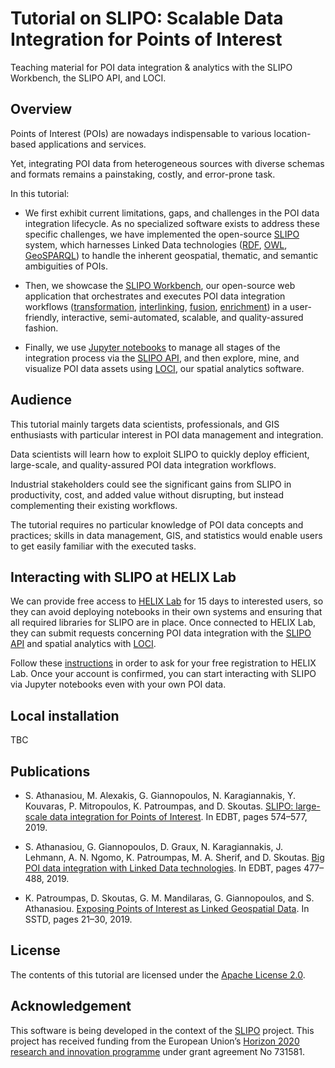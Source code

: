 # Tutorial on SLIPO: Scalable Data Integration for Points of Interest

Teaching material for POI data integration &amp; analytics with the SLIPO Workbench, the SLIPO API, and LOCI.

## Overview

Points of Interest (POIs) are nowadays indispensable to various location-based applications and services. 

Yet, integrating POI data from heterogeneous sources with diverse schemas and formats remains a painstaking, costly, and error-prone task. 

In this tutorial:

- We first exhibit current limitations, gaps, and challenges in the POI data integration lifecycle. As no specialized software exists to address these specific challenges, we have implemented the open-source [SLIPO](https://github.com/SLIPO-EU/) system, which harnesses Linked Data technologies ([RDF](https://www.w3.org/RDF/), [OWL](https://www.w3.org/OWL/), [GeoSPARQL](https://www.opengeospatial.org/standards/geosparql)) to handle the inherent geospatial, thematic, and semantic ambiguities of POIs.

- Then, we showcase the [SLIPO Workbench](https://github.com/SLIPO-EU/workbench), our open-source web application that orchestrates and executes POI data integration workflows ([transformation](https://github.com/SLIPO-EU/TripleGeo), [interlinking](https://github.com/SLIPO-EU/LIMES), [fusion](https://github.com/SLIPO-EU/FAGI), [enrichment](https://github.com/SLIPO-EU/deer)) in a user-friendly, interactive, semi-automated, scalable, and quality-assured fashion. 

- Finally, we use [Jupyter notebooks](notebooks) to manage all stages of the integration process via the [SLIPO API](https://app.dev.slipo.eu/docs/webapp-api/index.html), and then explore, mine, and visualize POI data assets using [LOCI](https://github.com/SLIPO-EU/loci), our spatial analytics software.

## Audience

This tutorial mainly targets data scientists, professionals, and GIS enthusiasts with particular interest in POI data management and integration.

Data scientists will learn how to exploit SLIPO to quickly deploy efficient, large-scale, and quality-assured POI data integration workflows. 

Industrial stakeholders could see the significant gains from SLIPO in productivity, cost, and added value without disrupting, but instead complementing their existing workflows.

The tutorial requires no particular knowledge of POI data concepts and practices; skills in data management, GIS, and statistics would enable users to get easily familiar with the executed tasks.


## Interacting with SLIPO at HELIX Lab

We can provide free access to [HELIX Lab](https://lab.hellenicdataservice.gr/) for 15 days to interested users, so they can avoid deploying notebooks in their own systems and ensuring that all required libraries for SLIPO are in place. Once connected to HELIX Lab, they can submit requests concerning POI data integration with the [SLIPO API](https://app.dev.slipo.eu/docs/webapp-api/index.html) and spatial analytics with [LOCI](https://github.com/SLIPO-EU/loci).

Follow these [instructions]() in order to ask for your free registration to HELIX Lab. Once your account is confirmed, you can start interacting with SLIPO via Jupyter notebooks even with your own POI data.

## Local installation

TBC


## Publications

- S. Athanasiou, M. Alexakis, G. Giannopoulos, N. Karagiannakis, Y. Kouvaras, P. Mitropoulos, K. Patroumpas, and D. Skoutas. [SLIPO: large-scale data integration for Points of Interest](https://openproceedings.org/2019/conf/edbt/EDBT19_paper_280.pdf). In EDBT, pages 574–577, 2019.

- S. Athanasiou, G. Giannopoulos, D. Graux, N. Karagiannakis, J. Lehmann, A. N. Ngomo, K. Patroumpas, M. A. Sherif, and D. Skoutas. [Big POI data integration with Linked Data technologies](https://openproceedings.org/2019/conf/edbt/EDBT19_paper_377.pdf). In EDBT, pages 477–488, 2019.

- K. Patroumpas, D. Skoutas, G. M. Mandilaras, G. Giannopoulos, and S. Athanasiou. [Exposing Points of Interest as Linked Geospatial Data](https://dl.acm.org/doi/10.1145/3340964.3340976). In SSTD, pages 21–30, 2019.

## License

The contents of this tutorial are licensed under the [Apache License 2.0](https://github.com/smartdatalake/simsearch/blob/master/LICENSE).

## Acknowledgement

This software is being developed in the context of the [SLIPO](http://slipo.eu/) project. This project has received funding from the European Union’s [Horizon 2020 research and innovation programme](https://ec.europa.eu/programmes/horizon2020/en) under grant agreement No 731581.
